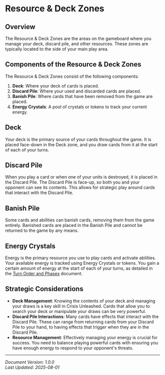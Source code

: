 # Resource & Deck Zones

## Overview

The Resource & Deck Zones are the areas on the gameboard where you manage your deck, discard pile, and other resources. These zones are typically located to the side of your main play area.

## Components of the Resource & Deck Zones

The Resource & Deck Zones consist of the following components:

1. **Deck**: Where your deck of cards is placed.
2. **Discard Pile**: Where your used and discarded cards are placed.
3. **Banish Pile**: Where cards that have been removed from the game are placed.
4. **Energy Crystals**: A pool of crystals or tokens to track your current energy.

## Deck

Your deck is the primary source of your cards throughout the game. It is placed face-down in the Deck zone, and you draw cards from it at the start of each of your turns.

## Discard Pile

When you play a card or when one of your units is destroyed, it is placed in the Discard Pile. The Discard Pile is face-up, so both you and your opponent can see its contents. This allows for strategic play around cards that interact with the Discard Pile.

## Banish Pile

Some cards and abilities can banish cards, removing them from the game entirely. Banished cards are placed in the Banish Pile and cannot be returned to the game by any means.

## Energy Crystals

Energy is the primary resource you use to play cards and activate abilities. Your available energy is tracked using Energy Crystals or tokens. You gain a certain amount of energy at the start of each of your turns, as detailed in the [Turn Order and Phases](../../rulebook/turn_order_and_phases.md) document.

## Strategic Considerations

- **Deck Management**: Knowing the contents of your deck and managing your draws is a key skill in Crisis Unleashed. Cards that allow you to search your deck or manipulate your draws can be very powerful.
- **Discard Pile Interactions**: Many cards have effects that interact with the Discard Pile. These can range from returning cards from your Discard Pile to your hand, to having effects that trigger when they are in the Discard Pile.
- **Resource Management**: Effectively managing your energy is crucial for success. You need to balance playing powerful cards with ensuring you have enough energy to respond to your opponent's threats.

---

*Document Version: 1.0.0*  
*Last Updated: 2025-08-01*
